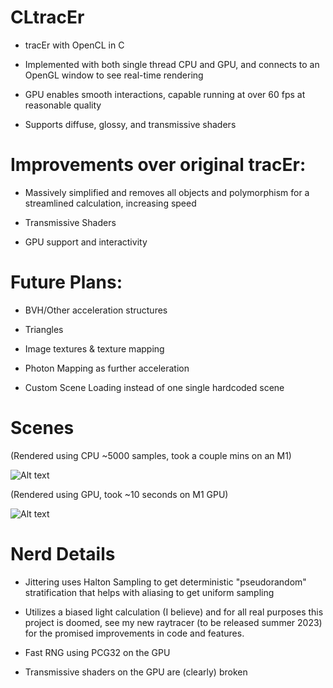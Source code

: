 # CLtracEr
* tracEr with OpenCL in C

* Implemented with both single thread CPU and GPU, and connects to an OpenGL window to see real-time rendering 

* GPU enables smooth interactions, capable running at over 60 fps at reasonable quality


* Supports diffuse, glossy, and transmissive shaders

# Improvements over original tracEr:
* Massively simplified and removes all objects and polymorphism for a streamlined calculation, increasing speed

* Transmissive Shaders

* GPU support and interactivity



# Future Plans:
* BVH/Other acceleration structures

* Triangles 

* Image textures & texture mapping

* Photon Mapping as further acceleration

* Custom Scene Loading instead of one single hardcoded scene

# Scenes
(Rendered using CPU ~5000 samples, took a couple mins on an M1)

![Alt text](https://cdn.discordapp.com/attachments/680818011548024835/903439437151760394/uwu.png) 


(Rendered using GPU, took ~10 seconds on M1 GPU)

![Alt text](https://cdn.discordapp.com/attachments/470588222779424768/988276258418876456/Screen_Shot_2022-06-19_at_10.56.54_PM.png) 

# Nerd Details

* Jittering uses Halton Sampling to get deterministic "pseudorandom" stratification that helps with aliasing to get uniform sampling

* Utilizes a biased light calculation (I believe) and for all real purposes this project is doomed, see my new raytracer (to be released summer 2023) for the promised improvements in code and features.

* Fast RNG using PCG32 on the GPU

* Transmissive shaders on the GPU are (clearly) broken